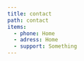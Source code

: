 ```yaml
---
title: contact
path: contact
items: 
  - phone: Home
  - adress: Home
  - support: Something
---
```


